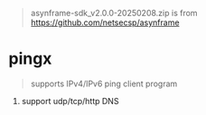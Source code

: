 > asynframe-sdk_v2.0.0-20250208.zip is from https://github.com/netsecsp/asynframe  

# pingx 
> supports IPv4/IPv6 ping client program  

1. support udp/tcp/http DNS  
